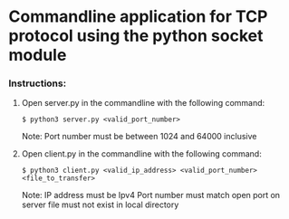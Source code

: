# Commandline application for TCP protocol using the python socket module

### Instructions:

1. Open server.py in the commandline with the following command:

   ```$ python3 server.py <valid_port_number>```

    Note: Port number must be between 1024 and 64000 inclusive 

2. Open client.py in the commandline with the following command:

   ```$ python3 client.py <valid_ip_address> <valid_port_number> <file_to_transfer>```
   
   Note: IP address must be Ipv4
         Port number must match open port on server
         file must not exist in local directory
         

